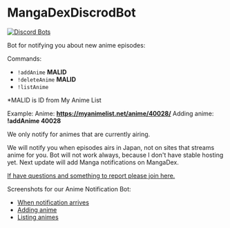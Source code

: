 # MangaDexDiscrodBot

[![Discord Bots](https://top.gg/api/widget/799392333677854751.svg)](https://top.gg/bot/799392333677854751)

Bot for notifying you about new anime episodes:

Commands:
 - `!addAnime` **MALID**
 - `!deleteAnime` **MALID**
 - `!listAnime`

*MALID is ID from My Anime List

Example:
Anime: **https://myanimelist.net/anime/40028/**
Adding anime: **!addAnime 40028**

We only notify for animes that are currently airing.

We will notify you when episodes airs in Japan, not on sites that streams anime for you.
Bot will not work always, because I don't have stable hosting yet.
Next update will add Manga notifications on MangaDex.

<a href="https://discord.com/invite/QV8q9BQXpW">If have questions and something to report please join here.</a>

Screenshots for our Anime Notification Bot:
 - <a href="https://imgur.com/a/2jlvy6K">When notification arrives</a>
 - <a href="https://imgur.com/a/2V2KjA0">Adding anime</a>
 - <a href="https://imgur.com/a/dYRdl6R">Listing animes</a>
